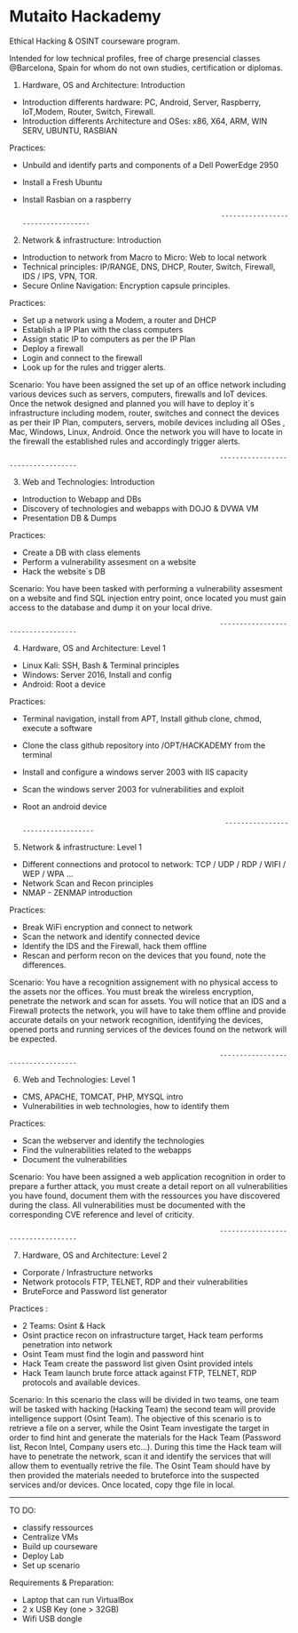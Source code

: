# Mutaito Hackademy
Ethical Hacking &amp; OSINT courseware program. 

Intended for low technical profiles, free of charge presencial classes @Barcelona, Spain for whom do not own studies, certification or diplomas. 


1) Hardware, OS and Architecture: Introduction
- Introduction differents hardware: PC, Android, Server, Raspberry, IoT,Modem, Router, Switch, Firewall.
- Introduction differents Architecture and OSes: x86, X64, ARM, WIN SERV, UBUNTU, RASBIAN

Practices: 
- Unbuild and identify parts and components of a Dell PowerEdge 2950
- Install a Fresh Ubuntu
- Install Rasbian on a raspberry


                                                        ----------------------------------


2) Network & infrastructure: Introduction
- Introduction to network from Macro to Micro: Web to local network
- Technical principles: IP/RANGE, DNS, DHCP, Router, Switch, Firewall, IDS / IPS, VPN, TOR.
- Secure Online Navigation: Encryption capsule principles.

Practices:
- Set up a network using a Modem, a router and DHCP
- Establish a IP Plan with the class computers
- Assign static IP to computers as per the IP Plan
- Deploy a firewall
- Login and connect to the firewall
- Look up for the rules and trigger alerts. 

Scenario:
You have been assigned the set up of an office network including various devices such as servers, computers, firewalls and IoT devices.
Once the netwok designed and planned you will have to deploy it´s infrastructure including modem, router, switches and connect the devices as per their IP Plan, computers, servers, mobile devices including all OSes , Mac, Windows, Linux, Android. 
Once the network you will have to locate in the firewall the established rules and accordingly trigger alerts.   

                                                         ----------------------------------


3) Web and Technologies: Introduction
- Introduction to Webapp and DBs
- Discovery of technologies and webapps with DOJO & DVWA VM
- Presentation DB & Dumps

Practices:
- Create a DB with class elements
- Perform a vulnerability assesment on a website
- Hack the website´s DB

Scenario:
You have been tasked with performing a vulnerability assesment on a website and find SQL injection entry point, once located you must gain access to the database and dump it on your local drive. 


                                                         ----------------------------------


4) Hardware, OS and Architecture: Level 1
- Linux Kali: SSH, Bash & Terminal principles
- Windows: Server 2016, Install and config
- Android: Root a device

Practices:
- Terminal navigation, install from APT, Install github clone, chmod, execute a software
- Clone the class github repository into /OPT/HACKADEMY from the terminal
- Install and configure a windows server 2003 with IIS capacity
- Scan the windows server 2003 for vulnerabilities and exploit
- Root an android device


                                                         ----------------------------------


5) Network & infrastructure: Level 1
- Different connections and protocol to network: TCP / UDP / RDP / WIFI / WEP / WPA ...
- Network Scan and Recon principles
- NMAP - ZENMAP introduction

Practices:
- Break WiFi encryption and connect to network
- Scan the network and identify connected device
- Identify the IDS and the Firewall, hack them offline
- Rescan and perform recon on the devices that you found, note the differences.

Scenario:
You have a recognition assignement with no physical access to the assets nor the offices. You must break the wireless encryption, penetrate the network and scan for assets. You will notice that an IDS and a Firewall protects the network, you will have to take them offline and provide accurate details on your network recognition, identifying the devices, opened ports and running services of the devices found on the network will be expected. 

                                                         ----------------------------------


6) Web and Technologies: Level 1
- CMS, APACHE, TOMCAT, PHP, MYSQL intro
- Vulnerabilities in web technologies, how to identify them

Practices:
- Scan the webserver and identify the technologies 
- Find the vulnerabilities related to the webapps
- Document the vulnerabilities

Scenario:
You have been assigned a web application recognition in order to prepare a further attack, you must create a detail report on all vulnerabilities you have found, document them with the ressources you have discovered during the class. All vulnerabilities must be documented with the corresponding CVE reference and level of criticity.

                                                         ----------------------------------


7) Hardware, OS and Architecture:  Level 2
- Corporate / Infrastructure networks
- Network protocols FTP, TELNET, RDP and their vulnerabilities
- BruteForce and Password list generator

Practices :
- 2 Teams: Osint & Hack
- Osint practice recon on infrastructure target, Hack team performs penetration into network
- Osint Team must find the login and password hint
- Hack Team create the password list given Osint provided intels
- Hack Team launch brute force attack against FTP, TELNET, RDP protocols and available devices.

Scenario: 
In this scenario the class will be divided in two teams, one team will be tasked with hacking (Hacking Team) the second team will provide intelligence support (Osint Team). The objective of this scenario is to retrieve a file on a server, while the Osint Team investigate the target in order to find hint and generate the materials for the Hack Team (Password list, Recon Intel, Company users etc...). During this time the Hack team will have to penetrate the network, scan it and identify the services that will allow them to eventually retrive the file. The Osint Team should have by then provided the materials needed to bruteforce into the suspected services and/or devices. Once located, copy thge file in local. 

----------------------------------
 



TO DO:
- classify ressources
- Centralize VMs
- Build up courseware
- Deploy Lab
- Set up scenario


Requirements & Preparation:
- Laptop that can run VirtualBox
- 2 x USB Key (one > 32GB)
- Wifi USB dongle 
